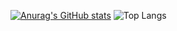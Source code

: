 [![Anurag's GitHub stats](https://github-readme-stats.vercel.app/api?username=stenrax)](https://github.com/stenrax/github-readme-stats) 
 ![Top Langs](https://github-readme-stats.vercel.app/api/top-langs/?username=stenrax&layout=compact)

